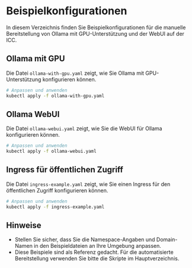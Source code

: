 # Beispielkonfigurationen

In diesem Verzeichnis finden Sie Beispielkonfigurationen für die manuelle Bereitstellung von Ollama mit GPU-Unterstützung und der WebUI auf der ICC.

## Ollama mit GPU

Die Datei `ollama-with-gpu.yaml` zeigt, wie Sie Ollama mit GPU-Unterstützung konfigurieren können.

```bash
# Anpassen und anwenden
kubectl apply -f ollama-with-gpu.yaml
```

## Ollama WebUI

Die Datei `ollama-webui.yaml` zeigt, wie Sie die WebUI für Ollama konfigurieren können.

```bash
# Anpassen und anwenden
kubectl apply -f ollama-webui.yaml
```

## Ingress für öffentlichen Zugriff

Die Datei `ingress-example.yaml` zeigt, wie Sie einen Ingress für den öffentlichen Zugriff konfigurieren können.

```bash
# Anpassen und anwenden
kubectl apply -f ingress-example.yaml
```

## Hinweise

- Stellen Sie sicher, dass Sie die Namespace-Angaben und Domain-Namen in den Beispieldateien an Ihre Umgebung anpassen.
- Diese Beispiele sind als Referenz gedacht. Für die automatisierte Bereitstellung verwenden Sie bitte die Skripte im Hauptverzeichnis.